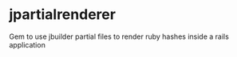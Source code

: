 # jpartialrenderer
Gem to use jbuilder partial files to render ruby hashes inside a rails application
